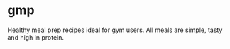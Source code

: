 # gmp
Healthy meal prep recipes ideal for gym users. All meals are simple, tasty and high in protein. 
